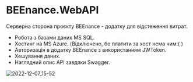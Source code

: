 # BEEnance.WebAPI
Серверна сторона проєкту BEEnance - додатку для відстеження витрат.
+ Робота з базами даних MS SQL.
+ Хостинг на MS Azure. (Відключено, бо платити за хост нема чим:( )
+ Авторизація в додатку BEEnance з використанням JWToken.
+ Хешування даних.
+ Наглядний опис API завдяки Swagger.

![2022-12-07_15-52](https://user-images.githubusercontent.com/85526698/206197022-45508538-704f-45d3-be8f-3885fdbe6b5e.png)
